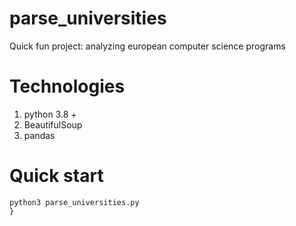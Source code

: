 # parse_universities

Quick fun project:  analyzing european computer science programs

# Technologies

1) python 3.8 +
2) BeautifulSoup
3) pandas 


# Quick start

```
python3 parse_universities.py
}

